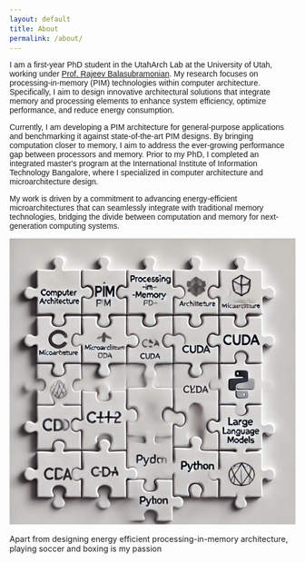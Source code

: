```yaml
---
layout: default
title: About
permalink: /about/
---
```

<div style="font-family: Helvetica, Arial, sans-serif;">
 I am a first-year PhD student in the UtahArch Lab at the University of Utah, working under <a href="https://users.cs.utah.edu/~rajeev/" target="_blank">Prof. Rajeev Balasubramonian</a>. My research focuses on processing-in-memory (PIM) technologies within computer architecture. Specifically, I aim to design innovative architectural solutions that integrate memory and processing elements to enhance system efficiency, optimize performance, and reduce energy consumption.

Currently, I am developing a PIM architecture for general-purpose applications and benchmarking it against state-of-the-art PIM designs. By bringing computation closer to memory, I aim to address the ever-growing performance gap between processors and memory. Prior to my PhD, I completed an integrated master's program at the International Institute of Information Technology Bangalore, where I specialized in computer architecture and microarchitecture design.

My work is driven by a commitment to advancing energy-efficient microarchitectures that can seamlessly integrate with traditional memory technologies, bridging the divide between computation and memory for next-generation computing systems.

</div>

![alt text](/assets/about_photo.webp)

Apart from designing energy efficient processing-in-memory architecture, playing soccer and boxing is my passion

